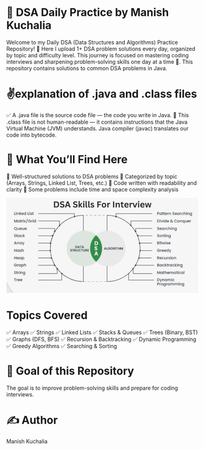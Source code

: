 # 📘 DSA Daily Practice by Manish Kuchalia
Welcome to my Daily DSA (Data Structures and Algorithms) Practice Repository! 🚀
Here I upload 1+ DSA problem solutions every day, organized by topic and difficulty level.
This journey is focused on mastering coding interviews and sharpening problem-solving skills one day at a time 💪.
This repository contains solutions to common DSA problems in Java.

# ✌️explanation of .java and .class files
✅ A .java file is the source code file — the code you write in Java.
🧠 This .class file is not human-readable — it contains instructions that the Java Virtual Machine (JVM) understands.
    Java compiler (javac) translates our code into bytecode.

# 📌 What You’ll Find Here
🔹 Well-structured solutions to DSA problems
🔹 Categorized by topic (Arrays, Strings, Linked List, Trees, etc.)
🔹 Code written with readability and clarity
🔹 Some problems include time and space complexity analysis

![image alt](https://github.com/manishkuchalia12/-DataStructures-Algorithms-/blob/0e9794935eadd48cd62b44ea091beb4c23dc577a/DSA%20img.jpeg)

#  Topics Covered
✅ Arrays
✅ Strings
✅ Linked Lists
✅ Stacks & Queues 
✅ Trees (Binary, BST)
✅ Graphs (DFS, BFS)
✅ Recursion & Backtracking
✅ Dynamic Programming
✅ Greedy Algorithms
✅ Searching & Sorting

# 🧠 Goal of this Repository
The goal is to improve problem-solving skills and prepare for coding interviews.

# ✍️ Author
Manish Kuchalia
